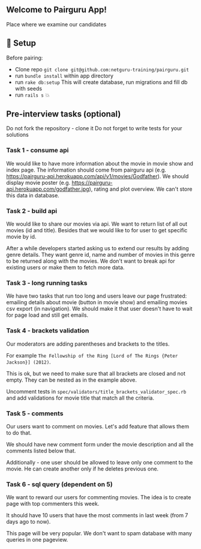 ## Welcome to Pairguru App!
Place where we examine our candidates

## :hammer: Setup

Before pairing:
 - Clone repo `git clone git@github.com:netguru-training/pairguru.git`
 - run `bundle install` within app directory
 - run `rake db:setup` This will create database, run migrations and fill db with seeds
 - run `rails s` :boom:

 ## Pre-interview tasks (optional)

 Do not fork the repository - clone it
 Do not forget to write tests for your solutions

 ### Task 1 - consume api
 We would like to have more information about the movie in movie show and index page. The information should come from pairguru api (e.g. https://pairguru-api.herokuapp.com/api/v1/movies/Godfather). We should display movie poster (e.g. https://pairguru-api.herokuapp.com/godfather.jpg), rating and plot overview. We can't store this data in database.

 ### Task 2 - build api
 We would like to share our movies via api. We want to return list of all out movies (id and title). Besides that we would like to for user to get specific movie by id.

 After a while developers started asking us to extend our results by adding genre details. They want genre id, name and number of movies in this genre to be returned along with the movies. We don't want to break api for existing users or make them to fetch more data.

 ### Task 3 - long running tasks
 We have two tasks that run too long and users leave our page frustrated: emailing details about movie (button in movie show) and emailing movies csv export (in navigation). We should make it that user doesn't have to wait for page load and still get emails.

 ### Task 4 - brackets validation
 Our moderators are adding parentheses and brackets to the titles.

 For example `The Fellowship of the Ring [Lord of The Rings {Peter Jackson}] (2012)`.

 This is ok, but we need to make sure that all brackets are closed and not empty. They can be nested as in the example above.

 Uncomment tests in `spec/validators/title_brackets_validator_spec.rb` and add validations for movie title that match all the criteria.

 ### Task 5 - comments
 Our users want to comment on movies. Let's add feature that allows them to do that.

 We should have new comment form under the movie description and all the comments listed below that.

 Additionally - one user should be allowed to leave only one comment to the movie. He can create another only if he deletes previous one.

 ### Task 6 - sql query (dependent on 5)
 We want to reward our users for commenting movies. The idea is to create page with top commenters this week.

 It should have 10 users that have the most comments in last week (from 7 days ago to now).

 This page will be very popular. We don't want to spam database with many queries in one pageview.
